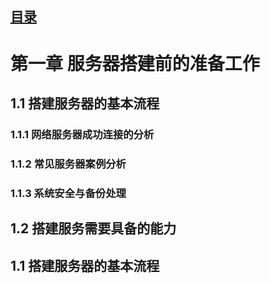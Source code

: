 ## [目录](https://github.com/Letitmiss/LinuxServer-learning)
# 第一章 服务器搭建前的准备工作   
## 1.1 搭建服务器的基本流程    
###    1.1.1 网络服务器成功连接的分析   
###    1.1.2 常见服务器案例分析    
###    1.1.3 系统安全与备份处理    
## 1.2 搭建服务需要具备的能力    


## 1.1 搭建服务器的基本流程
